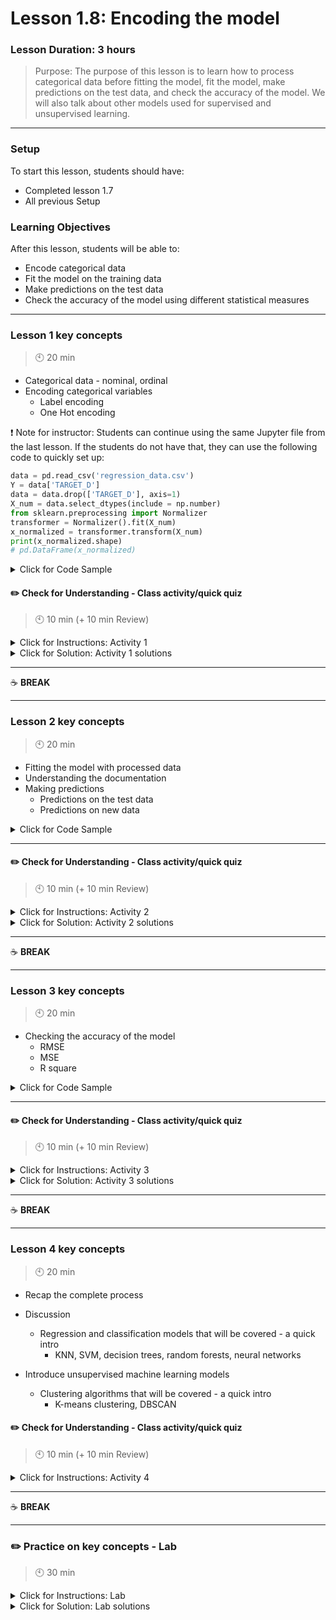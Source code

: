 # Lesson 1.8: Encoding the model

### Lesson Duration: 3 hours

> Purpose: The purpose of this lesson is to learn how to process categorical data before fitting the model, fit the model, make predictions on the test data, and check the accuracy of the model. We will also talk about other models used for supervised and unsupervised learning.

---

### Setup

To start this lesson, students should have:

- Completed lesson 1.7
- All previous Setup

### Learning Objectives

After this lesson, students will be able to:

- Encode categorical data
- Fit the model on the training data
- Make predictions on the test data
- Check the accuracy of the model using different statistical measures

---

### Lesson 1 key concepts

> :clock10: 20 min

- Categorical data - nominal, ordinal
- Encoding categorical variables
  - Label encoding
  - One Hot encoding

:exclamation: Note for instructor: Students can continue using the same Jupyter file from the last lesson. If the students do not have that, they can use the following code to quickly set up:

```python
data = pd.read_csv('regression_data.csv')
Y = data['TARGET_D']
data = data.drop(['TARGET_D'], axis=1)
X_num = data.select_dtypes(include = np.number)
from sklearn.preprocessing import Normalizer
transformer = Normalizer().fit(X_num)
x_normalized = transformer.transform(X_num)
print(x_normalized.shape)
# pd.DataFrame(x_normalized)
```

<details>
<summary> Click for Code Sample </summary>

Links to docs:

- [sklearn.preprocessing.OneHotEncoder](https://scikit-learn.org/stable/modules/generated/sklearn.preprocessing.OneHotEncoder.html)
- [.fit(x)](https://scikit-learn.org/stable/modules/generated/sklearn.preprocessing.OneHotEncoder.html#sklearn.preprocessing.OneHotEncoder.fit)
- [.transform(x)](https://scikit-learn.org/stable/modules/generated/sklearn.preprocessing.OneHotEncoder.html#sklearn.preprocessing.OneHotEncoder.transform)

```python
X_cat = data.select_dtypes(include = np.object)
# pd.get_dummies(X_cat, drop_first=True)
from sklearn.preprocessing import OneHotEncoder

encoder = OneHotEncoder(handle_unknown='error', drop='first').fit(X_cat)
# encoder.categories_
encoded = encoder.transform(X_cat).toarray()
encoded
#le = preprocessing.LabelEncoder().fit(X_cat).transform(X_cat) # ordered wrt value counts
```

</details>

#### :pencil2: Check for Understanding - Class activity/quick quiz

> :clock10: 10 min (+ 10 min Review)

<details>
  <summary> Click for Instructions: Activity 1 </summary>

- Link to [activity 1](https://github.com/ironhack-edu/data_1.08_activities/blob/master/1.08_activity_1.md).

</details>

<details>
  <summary>Click for Solution: Activity 1 solutions</summary>

Keeping One Hot encoding as the reference, talk about how multiple categories in a single column can add a large number of additional columns in the data set. Given that there might be many such categorical columns, this might make the data set sparse, by adding a large number of columns with binary values.

</details>

---

:coffee: **BREAK**

---

### Lesson 2 key concepts

> :clock10: 20 min

- Fitting the model with processed data
- Understanding the documentation
- Making predictions
  - Predictions on the test data
  - Predictions on new data

<details>
<summary> Click for Code Sample </summary>

Links to docs:

- [sklearn.model_selection.train_test_split](https://scikit-learn.org/stable/modules/generated/sklearn.model_selection.train_test_split.html#)
- [sklearn.linear_model.LinearRegression](https://scikit-learn.org/stable/modules/generated/sklearn.linear_model.LinearRegression.html)

```python
X = np.concatenate((x_normalized, encoded), axis=1)
#Y = data['TARGET_D']. This columns was already droped from 'data'
X_train, X_test, y_train, y_test = train_test_split(X, Y, test_size=0.4, random_state=100)
lm = linear_model.LinearRegression()
model = lm.fit(X_train,y_train)
predictions  = lm.predict(X_test)
r2_score(y_test, predictions)
# to make predictions on the new data, we have to process the data (X features) in the same way.
```

</details>

---

#### :pencil2: Check for Understanding - Class activity/quick quiz

> :clock10: 10 min (+ 10 min Review)

<details>
  <summary> Click for Instructions: Activity 2 </summary>

(_Share the following link with your students. Students should clone/download repository to be able to work on the tasks._)

- Link to [activity 2](https://github.com/ironhack-edu/data_1.08_activities/blob/master/1.08_activity_2.md).

</details>

<details>
  <summary>Click for Solution: Activity 2 solutions</summary>

- Link to [activity 2 solution](https://gist.github.com/ironhack-edu/977e3f18c6035f3f2476a4baf3ab6bf0).

</details>

---

:coffee: **BREAK**

---

### Lesson 3 key concepts

> :clock10: 20 min

- Checking the accuracy of the model
  - RMSE
  - MSE
  - R square

<details>
<summary> Click for Code Sample </summary>

```python
mse = mean_squared_error(y_test, predictions)
print(mse)

rmse = math.sqrt(mse)
print(rmse)

r2 = r2_score(y_test, predictions)
print(r2)

n = len(X_test)
p = X_test.shape[1]
adj_r2 = 1-((1-r2)*(n-1)/(n-p-1))
print(adj_r2)
```

</details>

---

#### :pencil2: Check for Understanding - Class activity/quick quiz

> :clock10: 10 min (+ 10 min Review)

<details>
  <summary> Click for Instructions: Activity 3 </summary>

- Link to [activity 3](https://github.com/ironhack-edu/data_1.08_activities/blob/master/1.08_activity_3.md).

</details>

<details>
  <summary>Click for Solution: Activity 3 solutions</summary>

- MSE is bigger than RMSE, but they have the same information about the error. RMSE has the same magnitude order as the data.

</details>

---

:coffee: **BREAK**

---

### Lesson 4 key concepts

> :clock10: 20 min

- Recap the complete process
- Discussion

  - Regression and classification models that will be covered - a quick intro
    - KNN, SVM, decision trees, random forests, neural networks

- Introduce unsupervised machine learning models
  - Clustering algorithms that will be covered - a quick intro
    - K-means clustering, DBSCAN

#### :pencil2: Check for Understanding - Class activity/quick quiz

> :clock10: 10 min (+ 10 min Review)

<details>
  <summary> Click for Instructions: Activity 4 </summary>

- Link to [activity 4](https://github.com/ironhack-edu/data_1.08_activities/blob/master/1.08_activity_4.md).

</details>

---

:coffee: **BREAK**

---

### :pencil2: Practice on key concepts - Lab

> :clock10: 30 min

<details>
  <summary> Click for Instructions: Lab </summary>

- Link to the lab: [https://github.com/ironhack-labs/lab-customer-analysis-round-6](https://github.com/ironhack-labs/lab-customer-analysis-round-6)

</details>

<details>
  <summary>Click for Solution: Lab solutions</summary>

- Link to the [lab solution](https://gist.github.com/ironhack-edu/3752be235fc0529beffd785a0e6938cb).

</details>
